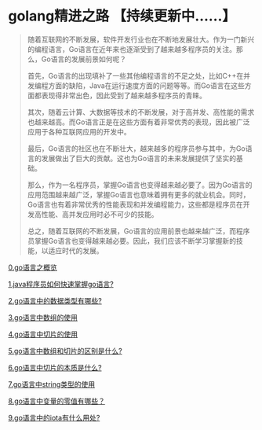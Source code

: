 # golang精进之路 【持续更新中……】

>随着互联网的不断发展，软件开发行业也在不断地发展壮大。作为一门新兴的编程语言，Go语言在近年来也逐渐受到了越来越多程序员的关注。那么，Go语言的发展前景如何呢？
>
>首先，Go语言的出现填补了一些其他编程语言的不足之处，比如C++在并发编程方面的缺陷，Java在运行速度方面的问题等等。而Go语言在这些方面都表现得非常出色，因此受到了越来越多程序员的青睐。
>
>其次，随着云计算、大数据等技术的不断发展，对于高并发、高性能的需求也越来越高。而Go语言正是在这些方面有着非常优秀的表现，因此被广泛应用于各种互联网应用的开发中。
>
>最后，Go语言的社区也在不断壮大，越来越多的程序员参与其中，为Go语言的发展做出了巨大的贡献。这也为Go语言的未来发展提供了坚实的基础。
>
>那么，作为一名程序员，掌握Go语言也变得越来越必要了。因为Go语言的应用范围越来越广泛，掌握Go语言也意味着拥有更多的就业机会。同时，Go语言也有着非常优秀的性能表现和并发编程能力，这些都是程序员在开发高性能、高并发应用时必不可少的技能。
>
>总之，随着互联网的不断发展，Go语言的应用前景也越来越广泛，而程序员掌握Go语言也变得越来越必要。因此，我们应该不断学习掌握新的技能，以适应时代的发展。

[0.go语言之概览](0.go语言之概览.md)

[1.java程序员如何快速掌握go语言?](1.Java程序员如何快速掌握go语言.md)

[2.go语言中的数据类型有哪些?](2.go语言中的数据类型有哪些.md)

[3.go语言中数组的使用](3.go语言中数组的使用.md)

[4.go语言中切片的使用](4.go语言中切片的使用.md)

[5.go语言中数组和切片的区别是什么?](5.go语言中数组和切片的区别.md)

[6.go语言中切片的本质是什么?](6.go语言中切片的本质是什么.md)

[7.go语言中string类型的使用](7.go语言中string类型的使用.md)

[8.go语言中变量的零值有哪些？](8.go语言中变量的零值.md)

[9.go语言中的iota有什么用处?](9.go语言中的iota有什么用处.md)









